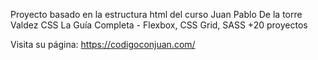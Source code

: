 Proyecto basado en la estructura html del curso Juan Pablo De la torre Valdez
CSS La Guía Completa - Flexbox, CSS Grid, SASS +20 proyectos

Visita su página:
https://codigoconjuan.com/
